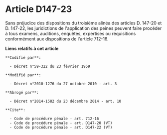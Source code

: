 # Article D147-23

Sans préjudice des dispositions du troisième alinéa des articles D. 147-20 et D. 147-22, les juridictions de l'application
des peines peuvent faire procéder à tous examens, auditions, enquêtes, expertises ou réquisitions conformément aux
dispositions de l'article 712-16.

**Liens relatifs à cet article**

	**Codifié par**:

	  - Décret n°59-322 du 23 février 1959

	**Modifié par**:

	  - Décret n°2010-1276 du 27 octobre 2010 - art. 3

	**Abrogé par**:

	  - Décret n°2014-1582 du 23 décembre 2014 - art. 10

	**Cite**:

	  - Code de procédure pénale - art. 712-16
	  - Code de procédure pénale - art. D147-20 (VT)
	  - Code de procédure pénale - art. D147-22 (VT)
